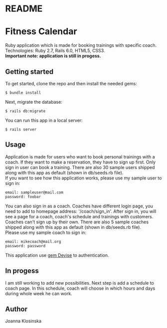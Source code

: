 # README

# Fitness Calendar

Ruby application which is made for booking trainings with specific coach. <br>
Technologies: Ruby 2.7, Rails 6.0, HTML5, CSS3. <br>
<b>Important note: application is still in progess.</b>


## Getting started
To get started, clone the repo and then install the needed gems:
```
$ bundle install
```
Next, migrate the database:
```
$ rails db:migrate
```
You can run this app in a local server:
```
$ rails server
```

## Usage
Application is made for users who want to book personal trainings with a coach. If they want to make a reservation, they have to sign up first. Only sign in user can book a training. There are also 30 sample users shipped along with this app as default (shown in db/seeds.rb file).<br>
If you want to see how this application works, please use my sample user to sign in:
```
email: sampleuser@mail.com
password: foobar
```
You can also sign in as a coach. Coaches have different login page, you need to add to homepage address: '/coach/sign_in'. After sign in, you will see a page for a coach, coach's schedule and trainings with customers. Coaches can't sign up by their own. There are also 5 sample coaches shipped along with this app as default (shown in db/seeds.rb file). <br>
Please use my sample coach to sign in:
```
email: mikecoach@mail.org
password: password
```
This application use [gem Devise](https://github.com/heartcombo/devise) to authentication.

## In progess
I am still working to add new possibilities. Next step is add a schedule to coach page. In this schedule, coach will choose in which hours and days during whole week he can work.

## Author
Joanna Klosinska
